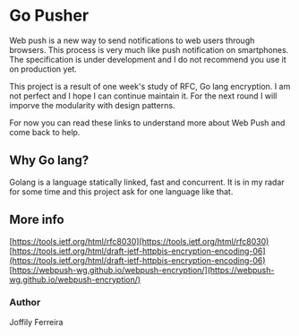 # Go Pusher

Web push is a new way to send notifications to web users through browsers. This process is very much like push notification on smartphones. The specification is under development and I do not recommend you use it on production yet.

This project is a result of one week's study of RFC, Go lang encryption. I am not perfect and I hope I can continue maintain it. For the next round I will imporve the modularity with design patterns.

For now you can read these links to understand more about Web Push and come back to help.

## Why Go lang?
Golang is a language statically linked, fast and concurrent. It is in my radar for some time and this project ask for one language like that.

## More info

[https://tools.ietf.org/html/rfc8030](https://tools.ietf.org/html/rfc8030)
[https://tools.ietf.org/html/draft-ietf-httpbis-encryption-encoding-06](https://tools.ietf.org/html/draft-ietf-httpbis-encryption-encoding-06)
[https://webpush-wg.github.io/webpush-encryption/](https://webpush-wg.github.io/webpush-encryption/)

### Author
Joffily Ferreira